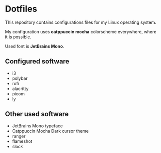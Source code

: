 # Dotfiles
This repository contains configurations files for my Linux operating system.

My configuration uses **catppuccin mocha** colorscheme everywhere, where it is possible.

Used font is **JetBrains Mono**.

## Configured software
- i3
- polybar
- rofi
- alacritty
- picom
- ly

## Other used software
- JetBrains Mono typeface
- Catppuccin Mocha Dark cursor theme
- ranger
- flameshot
- slock
